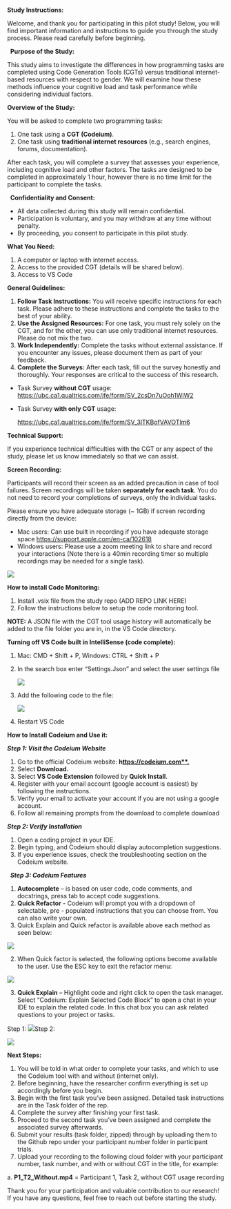 **Study Instructions:** 

Welcome, and thank you for participating in this pilot study! Below, you will find important information and instructions to guide you through the study process. Please read carefully before beginning. 

` `**Purpose of the Study:** 

This study aims to investigate the differences in how programming tasks are completed using Code Generation Tools (CGTs) versus traditional internet-based resources with respect to gender. We will examine how these methods influence your cognitive load and task performance while considering individual factors. 

**Overview of the Study:** 

You will be asked to complete two programming tasks:

1. One task using a **CGT (Codeium)**. 
1. One task using **traditional internet resources** (e.g., search engines, forums, documentation). 

After each task, you will complete a survey that assesses your experience, including cognitive load and other factors. The tasks are designed to be completed in approximately 1 hour, however there is no time limit for the participant to complete the tasks. 

` `**Confidentiality and Consent:** 

- All data collected during this study will remain confidential.
- Participation is voluntary, and you may withdraw at any time without penalty.
- By proceeding, you consent to participate in this pilot study. 

**What You Need:** 

1. A computer or laptop with internet access.
1. Access to the provided CGT (details will be shared below). 
1. Access to VS Code 

**General Guidelines:** 

1. **Follow Task Instructions:** You will receive specific instructions for each task. Please adhere to these instructions and complete the tasks to the best of your ability.
2. **Use the Assigned Resources:** For one task, you must rely solely on the CGT, and for the other, you can use only traditional internet resources. Please do not mix the two.
2. **Work Independently:** Complete the tasks without external assistance. If you encounter any issues, please document them as part of your feedback.
2. **Complete the Surveys:** After each task, fill out the survey honestly and thoroughly. Your responses are critical to the success of this research.
- Task Survey **without CGT** usage: [https://ubc.ca1.qualtrics.com/jfe/form/SV_2csDn7uOoh1WiW2 ](https://ubc.ca1.qualtrics.com/jfe/form/SV_2csDn7uOoh1WiW2)
- Task Survey **with only CGT** usage: 

  [https://ubc.ca1.qualtrics.com/jfe/form/SV_3lTKBofVAVOTlm6 ](https://ubc.ca1.qualtrics.com/jfe/form/SV_3lTKBofVAVOTlm6)

**Technical Support:** 

If you experience technical difficulties with the CGT or any aspect of the study, please let us know immediately so that we can assist. 

**Screen Recording:** 

Participants will record their screen as an added precaution in case of tool failures. Screen recordings will be taken **separately for each task**. You do not need to record your completions of surveys, only the individual tasks.

Please ensure you have adequate storage (~ 1GB) if screen recording directly from the device: 

- Mac users: Can use built in recording if you have adequate storage space [https://support.apple.com/en-ca/102618 ](https://support.apple.com/en-ca/102618)
- Windows users: Please use a zoom meeting link to share and record your interactions (Note there is a 40min recording timer so multiple recordings may be needed for a single task). 

![](Images/Aspose.Words.48a63ccf-6c3c-42ba-8b3c-5681de197d8b.001.jpeg)

**How to install Code Monitoring:** 

1. Install .vsix file from the  study repo (ADD REPO LINK HERE) 
1. Follow the instructions below to setup the code monitoring tool. 

**NOTE:** A JSON file with the CGT tool usage history will automatically be added to the file folder you are in, in the VS Code directory. 

**Turning off VS Code built in IntelliSense (code complete):**

1. Mac: CMD + Shift + P, Windows: CTRL + Shift + P 
1. In the search box enter “Settings.Json” and select the user settings file 

   ![](Images/Aspose.Words.48a63ccf-6c3c-42ba-8b3c-5681de197d8b.002.png)

3. Add the following code to the file: 

   ![](Images/Aspose.Words.48a63ccf-6c3c-42ba-8b3c-5681de197d8b.003.png)

4. Restart VS Code 

**How to Install Codeium and Use it:** 

***Step 1: Visit the Codeium Website***

1. Go to the official Codeium website: **h[ttps://codeium.com**. ](https://codeium.com/)**
1. Select **Download.** 
1. Select **VS Code Extension** followed by **Quick Install**. 
1. Register with your email account (google account is easiest) by following the instructions. 
1. Verify your email to activate your account if you are not using a google account. 
1. Follow all remaining prompts from the download to complete download

***Step 2: Verify Installation*** 

1. Open a coding project in your IDE. 
1. Begin typing, and Codeium should display autocompletion suggestions.
1. If you experience issues, check the troubleshooting section on the Codeium website. 

` `***Step 3: Codeium Features*** 

1. **Autocomplete** – is based on user code, code comments, and docstrings, press tab to accept code suggestions.
1. **Quick Refactor** - Codeium will prompt you with a dropdown of selectable, pre - populated instructions that you can choose from. You can also write your own.
1. Quick Explain and Quick refactor is available above each method as seen below: 

![](Images/Aspose.Words.48a63ccf-6c3c-42ba-8b3c-5681de197d8b.004.jpeg)

2. When Quick factor is selected, the following options become available to the user. Use the ESC key to exit the refactor menu: 

![](Images/Aspose.Words.48a63ccf-6c3c-42ba-8b3c-5681de197d8b.005.jpeg)

3. **Quick Explain** – Highlight code and right click to open the task manager. Select “Codeium: Explain Selected Code Block” to open a chat in your IDE to explain the related code. In this chat box you can ask related questions to your project or tasks. 

Step 1:  ![](Images/Aspose.Words.48a63ccf-6c3c-42ba-8b3c-5681de197d8b.006.jpeg)Step 2:  

![](Images/Aspose.Words.48a63ccf-6c3c-42ba-8b3c-5681de197d8b.007.jpeg)

**Next Steps:** 

1. You will be told in what order to complete your tasks, and which to use the Codeium tool with and without (internet only).  
1. Before beginning, have the researcher confirm everything is set up accordingly before you begin.  
1. Begin with the first task you’ve been assigned. Detailed task instructions are in the Task folder of the rep. 
1. Complete the survey after finishing your first task. 
1. Proceed to the second task you’ve been assigned and complete the associated survey afterwards. 
1. Submit your results (task folder, zipped) through by uploading them to the Github repo under your participant number folder in participant trials.
1. Upload your recording to the following cloud folder with your participant number, task number, and with or without CGT in the title, for example:

a.  **P1\_T2\_Without.mp4** = Participant 1, Task 2, without CGT usage recording 

Thank you for your participation and valuable contribution to our research! If you have any questions, feel free to reach out before starting the study.
